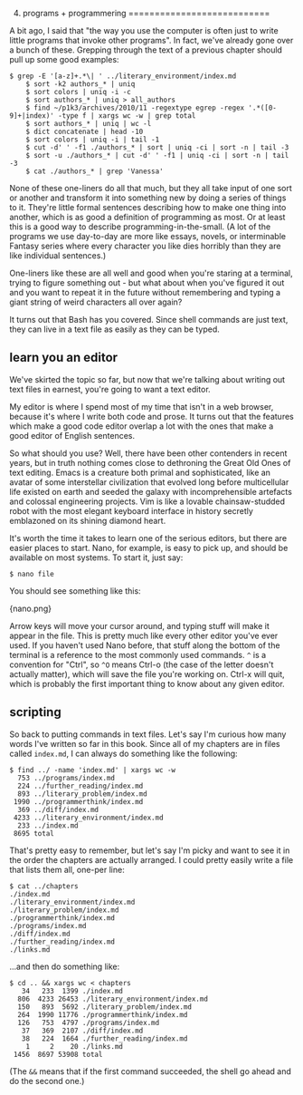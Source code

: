4. programs + programmering
===========================

A bit ago, I said that "the way you use the computer is often just to write
little programs that invoke other programs".  In fact, we've already gone over a
bunch of these.  Grepping through the text of a previous chapter should pull
up some good examples:

<!-- exec -->

    $ grep -E '[a-z]+.*\| ' ../literary_environment/index.md
        $ sort -k2 authors_* | uniq
        $ sort colors | uniq -i -c
        $ sort authors_* | uniq > all_authors
        $ find ~/p1k3/archives/2010/11 -regextype egrep -regex '.*([0-9]+|index)' -type f | xargs wc -w | grep total
        $ sort authors_* | uniq | wc -l
        $ dict concatenate | head -10
        $ sort colors | uniq -i | tail -1
        $ cut -d' ' -f1 ./authors_* | sort | uniq -ci | sort -n | tail -3
        $ sort -u ./authors_* | cut -d' ' -f1 | uniq -ci | sort -n | tail -3
        $ cat ./authors_* | grep 'Vanessa'

<!-- end -->

None of these one-liners do all that much, but they all take input of one sort
or another and transform it into something new by doing a series of things to
it.  They're little formal sentences describing how to make one thing into
another, which is as good a definition of programming as most.  Or at least
this is a good way to describe programming-in-the-small.  (A lot of the
programs we use day-to-day are more like essays, novels, or interminable
Fantasy series where every character you like dies horribly than they are like
individual sentences.)

One-liners like these are all well and good when you're staring at a terminal,
trying to figure something out - but what about when you've figured it out and
you want to repeat it in the future without remembering and typing a giant
string of weird characters all over again?

It turns out that Bash has you covered.  Since shell commands are just text,
they can live in a text file as easily as they can be typed.

learn you an editor
-------------------

We've skirted the topic so far, but now that we're talking about writing out
text files in earnest, you're going to want a text editor.

My editor is where I spend most of my time that isn't in a web browser, because
it's where I write both code and prose.  It turns out that the features which
make a good code editor overlap a lot with the ones that make a good editor of
English sentences.

So what should you use?  Well, there have been other contenders in recent
years, but in truth nothing comes close to dethroning the Great Old Ones of
text editing.  Emacs is a creature both primal and sophisticated, like an
avatar of some interstellar civilization that evolved long before multicellular
life existed on earth and seeded the galaxy with incomprehensible artefacts and
colossal engineering projects.  Vim is like a lovable chainsaw-studded robot
with the most elegant keyboard interface in history secretly emblazoned on its
shining diamond heart.

It's worth the time it takes to learn one of the serious editors, but there are
easier places to start.  Nano, for example, is easy to pick up, and should be
available on most systems.  To start it, just say:

    $ nano file

You should see something like this:

{nano.png}

Arrow keys will move your cursor around, and typing stuff will make it appear
in the file.  This is pretty much like every other editor you've ever used.  If
you haven't used Nano before, that stuff along the bottom of the terminal is a
reference to the most commonly used commands.  `^` is a convention for "Ctrl",
so `^O` means Ctrl-o (the case of the letter doesn't actually matter), which
will save the file you're working on.  Ctrl-x will quit, which is probably the
first important thing to know about any given editor.

scripting
---------

So back to putting commands in text files.  Let's say I'm curious how many
words I've written so far in this book.  Since all of my chapters are in files
called `index.md`, I can always do something like the following:

<!-- exec -->

    $ find ../ -name 'index.md' | xargs wc -w
      753 ../programs/index.md
      224 ../further_reading/index.md
      893 ../literary_problem/index.md
     1990 ../programmerthink/index.md
      369 ../diff/index.md
     4233 ../literary_environment/index.md
      233 ../index.md
     8695 total

<!-- end -->

That's pretty easy to remember, but let's say I'm picky and want to see it in
the order the chapters are actually arranged.  I could pretty easily write a
file that lists them all, one-per line:

<!-- exec -->

    $ cat ../chapters
    ./index.md
    ./literary_environment/index.md
    ./literary_problem/index.md
    ./programmerthink/index.md
    ./programs/index.md
    ./diff/index.md
    ./further_reading/index.md
    ./links.md

<!-- end -->

...and then do something like:

 <!-- exec -->

    $ cd .. && xargs wc < chapters
       34   233  1399 ./index.md
      806  4233 26453 ./literary_environment/index.md
      150   893  5692 ./literary_problem/index.md
      264  1990 11776 ./programmerthink/index.md
      126   753  4797 ./programs/index.md
       37   369  2107 ./diff/index.md
       38   224  1664 ./further_reading/index.md
        1     2    20 ./links.md
     1456  8697 53908 total

<!-- end -->

(The `&&` means that if the first command succeeded, the shell go ahead and do
the second one.)


